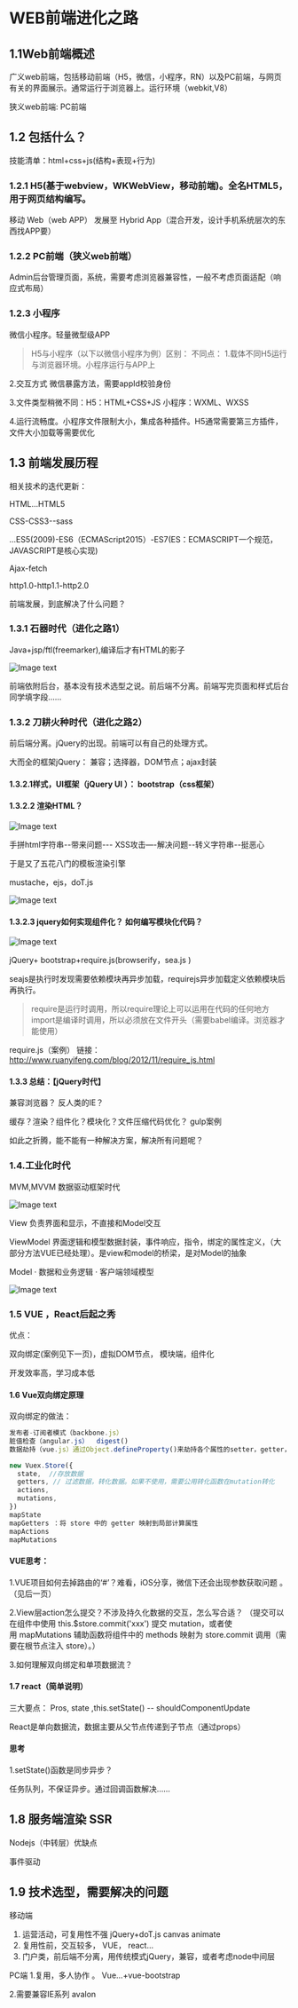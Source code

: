 # WEB前端进化之路
## 1.1Web前端概述

广义web前端，包括移动前端（H5，微信，小程序，RN）以及PC前端，与网页有关的界面展示。通常运行于浏览器上。运行环境（webkit,V8）

狭义web前端: PC前端


## 1.2 包括什么？

技能清单：html+css+js(结构+表现+行为)

### 1.2.1 H5(基于webview，WKWebView，移动前端)。全名HTML5，用于网页结构编写。

移动 Web（web APP） 发展至 Hybrid App（混合开发，设计手机系统层次的东西找APP要）

### 1.2.2 PC前端（狭义web前端）

Admin后台管理页面，系统，需要考虑浏览器兼容性，一般不考虑页面适配（响应式布局）

### 1.2.3 小程序
微信小程序。轻量微型级APP

>H5与小程序（以下以微信小程序为例）区别：
 不同点：
 1.载体不同H5运行与浏览器环境。小程序运行与APP上

 2.交互方式 微信暴露方法，需要appId校验身份

 3.文件类型稍微不同：H5：HTML+CSS+JS  小程序：WXML、WXSS

 4.运行流畅度。小程序文件限制大小，集成各种插件。H5通常需要第三方插件，文件大小加载等需要优化

## 1.3 前端发展历程

相关技术的迭代更新：

HTML…HTML5

CSS-CSS3--sass

...ES5(2009)-ES6（ECMAScript2015）-ES7(ES：ECMASCRIPT一个规范，JAVASCRIPT是核心实现)

Ajax-fetch

http1.0-http1.1-http2.0

前端发展，到底解决了什么问题？

### 1.3.1 石器时代（进化之路1）

Java+jsp/ftl(freemarker),编译后才有HTML的影子

![Image text](../img/v1/1.png)

前端依附后台，基本没有技术选型之说。前后端不分离。前端写完页面和样式后台同学填字段……

### 1.3.2 刀耕火种时代（进化之路2）

前后端分离。jQuery的出现。前端可以有自己的处理方式。

大而全的框架jQuery： 兼容；选择器，DOM节点；ajax封装

#### 1.3.2.1样式，UI框架（jQuery UI ）： bootstrap（css框架）

#### 1.3.2.2 渲染HTML？
![Image text](../img/v1/2.png)

手拼html字符串--带来问题--- XSS攻击—-解决问题--转义字符串--挺恶心

于是又了五花八门的模板渲染引擎

mustache，ejs，doT.js

![Image text](../img/v1/3.png)

#### 1.3.2.3 jquery如何实现组件化？ 如何编写模块化代码？
![Image text](../img/v1/4.png)

jQuery+ bootstrap+require.js(browserify，sea.js )

seajs是执行时发现需要依赖模块再异步加载，requirejs异步加载定义依赖模块后再执行。

> require是运行时调用，所以require理论上可以运用在代码的任何地方
> import是编译时调用，所以必须放在文件开头（需要babel编译。浏览器才能使用）

require.js（案例）
链接： http://www.ruanyifeng.com/blog/2012/11/require_js.html

#### 1.3.3 总结：【jQuery时代】

兼容浏览器？ 反人类的IE？

缓存？渲染？组件化？模块化？文件压缩代码优化？
gulp案例

如此之折腾，能不能有一种解决方案，解决所有问题呢？

### 1.4.工业化时代
MVM,MVVM  数据驱动框架时代

![Image text](../img/v1/5.png)

View
负责界面和显示，不直接和Model交互

ViewModel
界面逻辑和模型数据封装，事件响应，指令，绑定的属性定义，（大部分方法VUE已经处理）。是view和model的桥梁，是对Model的抽象

Model
· 数据和业务逻辑
· 客户端领域模型

![Image text](../img/v1/6.jpg)

### 1.5 VUE ，React后起之秀

优点：

双向绑定(案例见下一页)，虚拟DOM节点，
模块端，组件化

开发效率高，学习成本低


#### 1.6 Vue双向绑定原理
双向绑定的做法：
```js
发布者-订阅者模式（backbone.js）
脏值检查（angular.js）  digest()
数据劫持（vue.js）通过Object.defineProperty()来劫持各个属性的setter，getter，在数据变动时发布消息给订阅者，触发相应的监听回调

new Vuex.Store({
  state,  //存放数据
  getters, // 过滤数据，转化数据。如果不使用，需要公用转化函数在mutation转化
  actions,
  mutations,
})
mapState
mapGetters ：将 store 中的 getter 映射到局部计算属性
mapActions
mapMutations
```

#### VUE思考：

 1.VUE项目如何去掉路由的‘#’？难看，iOS分享，微信下还会出现参数获取问题 。（见后一页）

 2.View层action怎么提交？不涉及持久化数据的交互，怎么写合适？
 （提交可以在组件中使用 this.$store.commit('xxx') 提交 mutation，或者使用 mapMutations 辅助函数将组件中的 methods 映射为 store.commit 调用（需要在根节点注入 store）。）

 3.如何理解双向绑定和单项数据流？


#### 1.7 react（简单说明）

 三大要点：
 Pros, state ,this.setState()  -- shouldComponentUpdate

 React是单向数据流，数据主要从父节点传递到子节点（通过props）


#### 思考
1.setState()函数是同步异步？

任务队列，不保证异步。通过回调函数解决……

## 1.8 服务端渲染 SSR

Nodejs（中转层）优缺点

事件驱动


## 1.9 技术选型，需要解决的问题

移动端
1. 运营活动，可复用性不强  jQuery+doT.js  canvas  animate
2. 复用性前，交互较多，  VUE， react...
3. 门户类，前后端不分离，用传统模式jQuery，兼容，或者考虑node中间层

PC端
1.复用，多人协作 。
Vue...+vue-bootstrap

2.需要兼容IE系列
avalon

